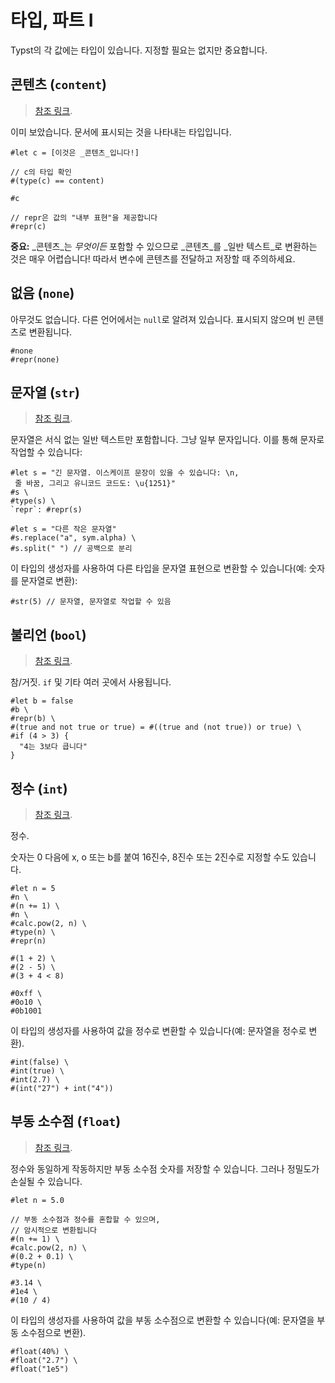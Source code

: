 # 타입, 파트 I
Typst의 각 값에는 타입이 있습니다. 지정할 필요는 없지만 중요합니다.

## 콘텐츠 (`content`)
> [참조 링크](https://typst.app/docs/reference/foundations/content/).

이미 보았습니다. 문서에 표시되는 것을 나타내는 타입입니다.
```typ
#let c = [이것은 _콘텐츠_입니다!]

// c의 타입 확인
#(type(c) == content)

#c

// repr은 값의 "내부 표현"을 제공합니다
#repr(c)
```

**중요:** _콘텐츠_는 *무엇이든* 포함할 수 있으므로 _콘텐츠_를 _일반 텍스트_로 변환하는 것은 매우 어렵습니다! 따라서 변수에 콘텐츠를 전달하고 저장할 때 주의하세요.

## 없음 (`none`)
아무것도 없습니다. 다른 언어에서는 `null`로 알려져 있습니다. 표시되지 않으며 빈 콘텐츠로 변환됩니다.
```typ
#none
#repr(none)
```

## 문자열 (`str`)
> [참조 링크](https://typst.app/docs/reference/foundations/str/).

문자열은 서식 없는 일반 텍스트만 포함합니다. 그냥 일부 문자입니다. 이를 통해 문자로 작업할 수 있습니다:
```typ
#let s = "긴 문자열. 이스케이프 문장이 있을 수 있습니다: \n,
 줄 바꿈, 그리고 유니코드 코드도: \u{1251}"
#s \
#type(s) \
`repr`: #repr(s)

#let s = "다른 작은 문자열"
#s.replace("a", sym.alpha) \
#s.split(" ") // 공백으로 분리
```

이 타입의 생성자를 사용하여 다른 타입을 문자열 표현으로 변환할 수 있습니다(예: 숫자를 문자열로 변환):

```typ
#str(5) // 문자열, 문자열로 작업할 수 있음
```

## 불리언 (`bool`)
> [참조 링크](https://typst.app/docs/reference/foundations/bool/).

참/거짓. `if` 및 기타 여러 곳에서 사용됩니다.
```typ
#let b = false
#b \
#repr(b) \
#(true and not true or true) = #((true and (not true)) or true) \
#if (4 > 3) {
  "4는 3보다 큽니다"
}
```

## 정수 (`int`)
> [참조 링크](https://typst.app/docs/reference/foundations/int/).

정수.

숫자는 0 다음에 x, o 또는 b를 붙여 16진수, 8진수 또는 2진수로 지정할 수도 있습니다.

```typ
#let n = 5
#n \
#(n += 1) \
#n \
#calc.pow(2, n) \
#type(n) \
#repr(n)
```

```typ
#(1 + 2) \
#(2 - 5) \
#(3 + 4 < 8)
```

```typ
#0xff \
#0o10 \
#0b1001
```

이 타입의 생성자를 사용하여 값을 정수로 변환할 수 있습니다(예: 문자열을 정수로 변환).

```typ
#int(false) \
#int(true) \
#int(2.7) \
#(int("27") + int("4"))
```

## 부동 소수점 (`float`)
> [참조 링크](https://typst.app/docs/reference/foundations/float/).

정수와 동일하게 작동하지만 부동 소수점 숫자를 저장할 수 있습니다.
그러나 정밀도가 손실될 수 있습니다.

```typ
#let n = 5.0

// 부동 소수점과 정수를 혼합할 수 있으며,
// 암시적으로 변환됩니다
#(n += 1) \
#calc.pow(2, n) \
#(0.2 + 0.1) \
#type(n) 
```

```typ
#3.14 \
#1e4 \
#(10 / 4)
```

이 타입의 생성자를 사용하여 값을 부동 소수점으로 변환할 수 있습니다(예: 문자열을 부동 소수점으로 변환).

```typ
#float(40%) \
#float("2.7") \
#float("1e5")
```
